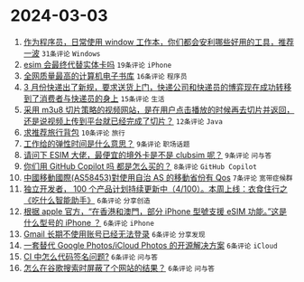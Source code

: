 # 2024-03-03

1. [作为程序员，日常使用 window 工作本，你们都会安利哪些好用的工具，推荐一波](https://www.v2ex.com/t/1020166) `31条评论` `Windows`
1. [esim 会最终代替实体卡吗](https://www.v2ex.com/t/1020161) `19条评论` `iPhone`
1. [全网质量最高的计算机电子书库](https://www.v2ex.com/t/1020170) `16条评论` `程序员`
1. [3 月份快递出了新规，要求送货上门，快递公司和快递员的博弈现在成功转移到了消费者与快递员的身上](https://www.v2ex.com/t/1020176) `15条评论` `生活`
1. [采用 m3u8 切片策略的视频网站，是在用户点击播放的时候再去切片并返回，还是说视频上传到平台就已经完成了切片？](https://www.v2ex.com/t/1020163) `12条评论` `Java`
1. [求推荐旅行背包](https://www.v2ex.com/t/1020159) `10条评论` `旅行`
1. [工作给的弹性时间是什么意思？](https://www.v2ex.com/t/1020154) `9条评论` `职场话题`
1. [请问下 ESIM 大佬，最便宜的境外卡是不是 clubsim 呢？](https://www.v2ex.com/t/1020153) `9条评论` `问与答`
1. [你们用 GitHub Copilot 吗 都是怎么买的？](https://www.v2ex.com/t/1020175) `8条评论` `GitHub Copilot`
1. [中國移動國際(AS58453)對使用自治 AS 的移動省份有 Qos](https://www.v2ex.com/t/1020186) `7条评论` `宽带症候群`
1. [独立开发者， 100 个产品计划持续更新中（4/100）。本周上线：衣食住行之《吃什么智能助手》](https://www.v2ex.com/t/1020178) `6条评论` `分享创造`
1. [根据 apple 官方，“在香港和澳門，部分 iPhone 型號支援 eSIM 功能。”这是什么型号的 iPhone ？](https://www.v2ex.com/t/1020177) `6条评论` `iPhone`
1. [Gmail 长期不使用账号已经无法登录](https://www.v2ex.com/t/1020169) `6条评论` `分享发现`
1. [一套替代 Google Photos/iCloud Photos 的开源解决方案](https://www.v2ex.com/t/1020164) `6条评论` `iCloud`
1. [CI 中怎么代码签名问题?](https://www.v2ex.com/t/1020160) `6条评论` `问与答`
1. [怎么在谷歌搜索时屏蔽了个网站的结果？](https://www.v2ex.com/t/1020157) `6条评论` `问与答`
